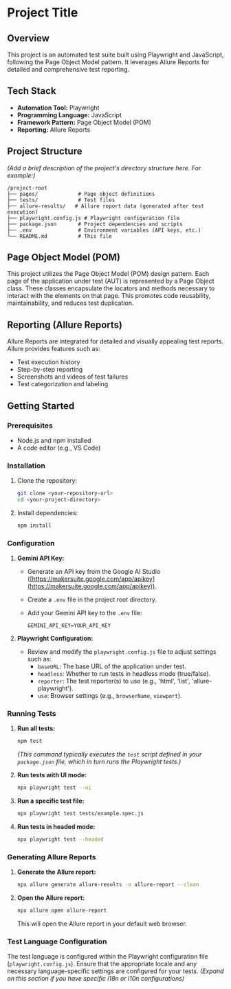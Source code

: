 # Project Title

## Overview

This project is an automated test suite built using Playwright and JavaScript, following the Page Object Model pattern. It leverages Allure Reports for detailed and comprehensive test reporting.

## Tech Stack

*   **Automation Tool:** Playwright
*   **Programming Language:** JavaScript
*   **Framework Pattern:** Page Object Model (POM)
*   **Reporting:** Allure Reports

## Project Structure

*(Add a brief description of the project's directory structure here.  For example:)*

```
/project-root
├── pages/             # Page object definitions
├── tests/             # Test files
├── allure-results/   # Allure report data (generated after test execution)
├── playwright.config.js # Playwright configuration file
├── package.json       # Project dependencies and scripts
├── .env               # Environment variables (API keys, etc.)
└── README.md          # This file
```

## Page Object Model (POM)

This project utilizes the Page Object Model (POM) design pattern.  Each page of the application under test (AUT) is represented by a Page Object class.  These classes encapsulate the locators and methods necessary to interact with the elements on that page. This promotes code reusability, maintainability, and reduces test duplication.

## Reporting (Allure Reports)

Allure Reports are integrated for detailed and visually appealing test reports. Allure provides features such as:

*   Test execution history
*   Step-by-step reporting
*   Screenshots and videos of test failures
*   Test categorization and labeling

## Getting Started

### Prerequisites

*   Node.js and npm installed
*   A code editor (e.g., VS Code)

### Installation

1.  Clone the repository:

    ```bash
    git clone <your-repository-url>
    cd <your-project-directory>
    ```

2.  Install dependencies:

    ```bash
    npm install
    ```

### Configuration

1.  **Gemini API Key:**

    *   Generate an API key from the Google AI Studio ([https://makersuite.google.com/app/apikey](https://makersuite.google.com/app/apikey)).
    *   Create a `.env` file in the project root directory.
    *   Add your Gemini API key to the `.env` file:

        ```
        GEMINI_API_KEY=YOUR_API_KEY
        ```

2.  **Playwright Configuration:**

    *   Review and modify the `playwright.config.js` file to adjust settings such as:
        *   `baseURL`:  The base URL of the application under test.
        *   `headless`:  Whether to run tests in headless mode (true/false).
        *   `reporter`:  The test reporter(s) to use (e.g., 'html', 'list', 'allure-playwright').
        *   `use`: Browser settings (e.g., `browserName`, `viewport`).

### Running Tests

1.  **Run all tests:**

    ```bash
    npm test
    ```

    *(This command typically executes the `test` script defined in your `package.json` file, which in turn runs the Playwright tests.)*

2.  **Run tests with UI mode:**

    ```bash
    npx playwright test --ui
    ```

3.  **Run a specific test file:**

    ```bash
    npx playwright test tests/example.spec.js
    ```

4.  **Run tests in headed mode:**

    ```bash
    npx playwright test --headed
    ```

### Generating Allure Reports

1.  **Generate the Allure report:**

    ```bash
    npx allure generate allure-results -o allure-report --clean
    ```

2.  **Open the Allure report:**

    ```bash
    npx allure open allure-report
    ```

    This will open the Allure report in your default web browser.

### Test Language Configuration

The test language is configured within the Playwright configuration file (`playwright.config.js`). Ensure that the appropriate locale and any necessary language-specific settings are configured for your tests. *(Expand on this section if you have specific i18n or l10n configurations)*

